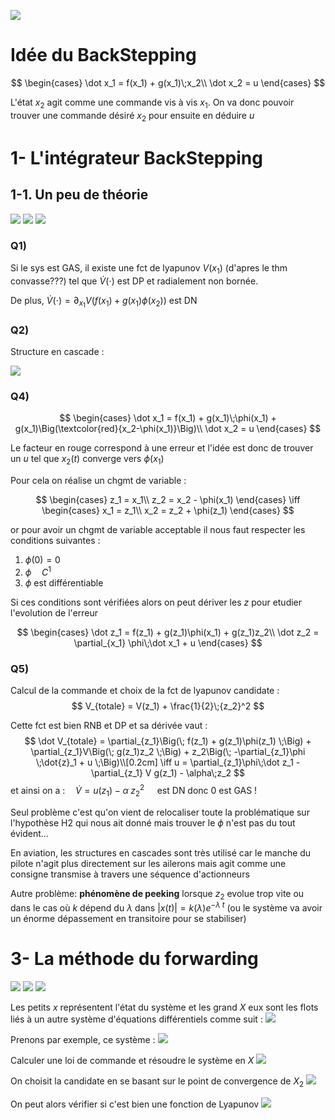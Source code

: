 
![](/assets/images/B2.CNL.TD2.Sujet-01.png)

# Idée du BackStepping

$$
\begin{cases}
\dot x_1 = f(x_1) + g(x_1)\;x_2\\
\dot x_2 = u
\end{cases}
$$

L'état $x_2$ agit comme une commande vis à vis $x_1$. On va donc pouvoir trouver une commande désiré $x_2$ pour ensuite en déduire $u$




# 1- L'intégrateur BackStepping

## 1-1. Un peu de théorie

![](/assets/images/B2.CNL.TD2.Sujet-02.png)
![](/assets/images/B2.CNL.TD2.Sujet-03.png)
![](/assets/images/B2.CNL.TD2.Sujet-04.png)

### Q1)

Si le sys est GAS, il existe une fct de lyapunov $V(x_1)$ (d'apres le thm convasse???) tel que $\dot V(\cdot)$ est DP et radialement non bornée.

De plus, $\dot V(\cdot) = \partial_{x_1} V\Big( f(x_1)+g(x_1)\phi(x_2) \Big)$ est DN

### Q2)

Structure en cascade :

![](/assets/images/B2.CNL.TD2.BB20221117-01.png)

### Q4)

$$
\begin{cases}
\dot x_1 = f(x_1) + g(x_1)\;\phi(x_1) + g(x_1)\Big(\textcolor{red}{x_2-\phi(x_1)}\Big)\\
\dot x_2 = u
\end{cases}
$$

Le facteur en rouge correspond à une erreur et l'idée est donc de trouver un $u$ tel que $x_2(t)$ converge vers $\phi(x_1)$

Pour cela on réalise un chgmt de variable :

$$
\begin{cases}
z_1 = x_1\\
z_2 = x_2 - \phi(x_1)
\end{cases}
\iff
\begin{cases}
x_1 = z_1\\
x_2 = z_2 + \phi(z_1)
\end{cases}
$$

or pour avoir un chgmt de variable acceptable il nous faut respecter les conditions suivantes :
1. $\phi(0)=0$
2. $\phi \quad C^1$
3. $\phi$ est différentiable

Si ces conditions sont vérifiées alors on peut dériver les $z$ pour etudier l'evolution de l'erreur

$$
\begin{cases}
\dot z_1 = f(z_1) + g(z_1)\phi(x_1) + g(z_1)z_2\\
\dot z_2 = \partial_{x_1} \phi\;\dot x_1 + u
\end{cases}
$$

### Q5)

Calcul de la commande et choix de la fct de lyapunov candidate :
$$
V_{totale} = V(z_1) + \frac{1}{2}\;{z_2}^2
$$

Cette fct est bien RNB et DP et sa dérivée vaut :
$$
\dot V_{totale} = \partial_{z_1}\Big(\; f(z_1) + g(z_1)\phi(z_1) \;\Big) + \partial_{z_1}V\Big(\; g(z_1)z_2 \;\Big) + z_2\Big(\; -\partial_{z_1}\phi \;\dot{z}_1 + u \;\Big)\\[0.2cm]
\iff u = \partial_{z_1}\phi\;\dot z_1 -\partial_{z_1} V g(z_1) - \alpha\;z_2
$$
et ainsi on a :$\quad \dot V = u(z_1) - \alpha\;{z_2}^2\quad$ est DN donc $0$ est GAS !

Seul problème c'est qu'on vient de relocaliser toute la problématique sur l'hypothèse H2 qui nous ait donné mais trouver le $\phi$ n'est pas du tout évident...

En aviation, les structures en cascades sont très utilisé car le manche du pilote n'agit plus directement sur les ailerons mais agit comme une consigne transmise à travers une séquence d'actionneurs

Autre problème: **phénomène de peeking** lorsque $z_2$ evolue trop vite  ou dans le cas où $k$ dépend du $\lambda$ dans $|x(t)|=k(\lambda)e^{-\lambda\;t}$ (ou le système va avoir un énorme dépassement en transitoire pour se stabiliser) 


# 3- La méthode du forwarding

![](/assets/images/B2.CNL.TD2.Sujet-05.png)
![](/assets/images/B2.CNL.TD2.Sujet-06.png)
![](/assets/images/B2.CNL.TD2.Sujet-07.png)

Les petits $x$ représentent l'état du système et les grand $X$ eux sont les flots liés à un autre système d'équations différentiels comme suit :
![](/assets/images/B2.CNL.TD2.BB20221123-01.png)

Prenons par exemple, ce système :
![](/assets/images/B2.CNL.TD2.BB20221123-02.png)

Calculer une loi de commande et résoudre le système en $X$
![](/assets/images/B2.CNL.TD2.BB20221123-03.png)

On choisit la candidate en se basant sur le point de convergence de $X_2$
![](/assets/images/B2.CNL.TD2.BB20221123-04.png)

On peut alors vérifier si c'est bien une fonction de Lyapunov
![](/assets/images/B2.CNL.TD2.BB20221123-05.png)
